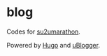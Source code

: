 # blog

Codes for [su2umarathon](https://su2umarathon.netlify.app).

Powered by [Hugo](https://gohugo.io/) and [uBlogger](https://github.com/uPagge/uBlogger).